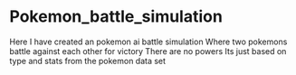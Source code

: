 # Pokemon_battle_simulation
Here I have created an pokemon ai battle simulation
Where two pokemons battle against each other for victory
There are no powers
Its just based on type and stats from the pokemon data set
